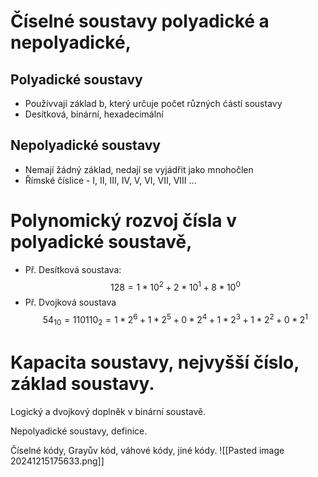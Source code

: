 # Číselné soustavy polyadické a nepolyadické, 
## Polyadické soustavy
- Používvají základ b, který určuje počet různých ćástí soustavy 
- Desítková, binární, hexadecimální
## Nepolyadické soustavy
- Nemají žádný základ, nedají se vyjádřit jako mnohočlen
- Římské číslice - I, II, III, IV, V, VI, VII, VIII ...

# Polynomický rozvoj čísla v polyadické soustavě,
- Př. Desítková soustava: $$128= 1*10^2 + 2*10^1 + 8*10^0 $$
- Př. Dvojková soustava $$54_{10}=110110_2=1*2^6+1*2^5+0*2^4+1*2^3+1*2^2+0*2^1$$
# Kapacita soustavy, nejvyšší číslo, základ soustavy. 

Logický a dvojkový doplněk v binární soustavě. 

Nepolyadické soustavy, definice. 

Číselné kódy, Grayův kód, váhové kódy, jiné kódy.
![[Pasted image 20241215175633.png]]